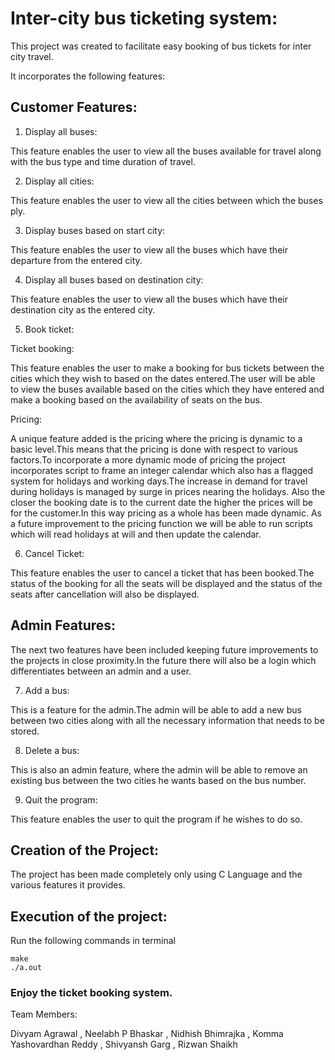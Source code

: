 # Inter-city bus ticketing system:
This project was created to facilitate easy booking of bus tickets for inter city travel.

It incorporates the following features:

## Customer Features:

1) Display all buses:

This feature enables the user to view all the buses available for travel along with the bus type and time duration of travel.

2) Display all cities:

This feature enables the user to view all the cities between which the buses ply.

3) Display buses based on start city:

This feature enables the user to view all the buses which have their departure from the entered city.

4) Display all buses based on destination city:

This feature enables the user to view all the buses which have their destination city as the entered city.

5) Book ticket:

Ticket booking:

This feature enables the user to make a booking for bus tickets between the cities which they wish to based on the dates entered.The user will be able to view the buses available based on the cities which they have entered and make a booking based on the availability of seats on the bus.

Pricing:

A unique feature added is the pricing where the pricing is dynamic to a basic level.This means that the pricing is done with respect to various factors.To incorporate a more dynamic mode of pricing the project incorporates script to frame an integer calendar which also has a flagged system for holidays and working days.The increase in demand for travel during holidays is managed by surge in prices nearing the holidays. Also the closer the booking date is to the current date the higher the prices will be for the customer.In this way pricing as a whole has been made dynamic. As a future improvement to the pricing function we will be able to run scripts which will read holidays at will and then update the calendar.

6) Cancel Ticket:

This feature enables the user to cancel a ticket that has been booked.The status of the booking for all the seats will be displayed and the status of the seats after cancellation will also be displayed.

## Admin Features:

The next two features have been included keeping future improvements to the projects in close proximity.In the future there will also be a login which differentiates between an admin and a user.

7) Add a bus:

This is a feature for the admin.The admin will be able to add a new bus between two cities along with all the necessary information that needs to be stored.

8) Delete a bus:

This is also an admin feature, where the admin will be able to remove an existing bus between the two cities he wants based on the bus number.

9) Quit the program:

This feature enables the user to quit the program if he wishes to do so.

## Creation of the Project:

The project has been made completely only using C Language and the various features it provides.

## Execution of the project:

Run the following commands in terminal
	
	make	
	./a.out

### Enjoy the ticket booking system.

Team Members:

Divyam Agrawal , 
Neelabh P Bhaskar , 
Nidhish Bhimrajka , 
Komma Yashovardhan Reddy , 
Shivyansh Garg , 
Rizwan Shaikh 
